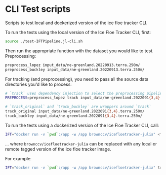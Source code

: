 # CLI Test scripts

Scripts to test local and dockerized version of the ice floe tracker CLI.

To run the tests using the local version of the Ice Floe Tracker CLI, first:
```bash
source ./test-IFTPipeline.jl-cli.sh
```

Then run the appropriate function with the dataset you would like to test. Preprocessing:
```bash
preprocess_lopez input_data/ne-greenland.20220913.terra.250m/
preprocess_buckley input_data/ne-greenland.20220913.terra.250m/
```

For tracking (and preprocessing), you need to pass all the source data directories you'd like to process:
```bash
# `track` uses dependency injection to select the preprocessing pipeline
PREPROCESS=preprocess_lopez track input_data/ne-greenland.2022091{3,4}.terra.250m/  

# `track_original` and `track_buckley` are wrappers around `track`
track_original input_data/ne-greenland.2022091{3,4}.terra.250m/
track_buckley input_data/ne-greenland.2022091{3,4}.terra.250m/
```

To run the tests using a dockerized version of the Ice Floe Tracker CLI, call:
```bash
IFT="docker run -v `pwd`:/app -w /app brownccv/icefloetracker-julia" <function name> ...
```
... where `brownccv/icefloetracker-julia` can be replaced with any local or remote tagged version of the ice floe tracker image.

For example:
```bash
IFT="docker run -v `pwd`:/app -w /app brownccv/icefloetracker-julia" track_buckley input_data/ne-greenland.2022091{3,4}.terra.250m/
```

